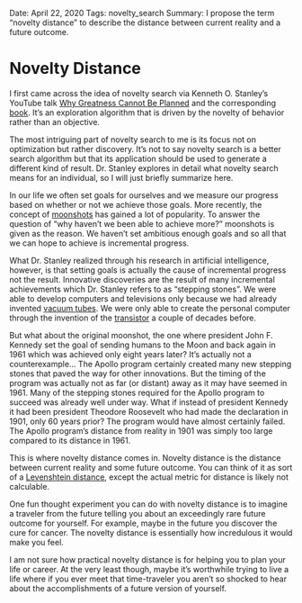 Date: April 22, 2020
Tags: novelty_search
Summary: I propose the term “novelty distance” to describe the distance between current reality and a future outcome.

# Novelty Distance

I first came across the idea of novelty search via Kenneth O. Stanley’s YouTube talk [Why Greatness Cannot Be Planned](https://www.youtube.com/watch?v=dXQPL9GooyI) and the corresponding [book](https://www.amazon.com/Why-Greatness-Cannot-Planned-Objective/dp/3319155237). It’s an exploration algorithm that is driven by the novelty of behavior rather than an objective.

The most intriguing part of novelty search to me is its focus not on optimization but rather discovery. It’s not to say novelty search is a better search algorithm but that its application should be used to generate a different kind of result. Dr. Stanley explores in detail what novelty search means for an individual, so I will just briefly summarize here.

In our life we often set goals for ourselves and we measure our progress based on whether or not we achieve those goals. More recently, the concept of [moonshots](https://www.theatlantic.com/magazine/archive/2017/11/x-google-moonshot-factory/540648/) has gained a lot of popularity. To answer the question of “why haven’t we been able to achieve more?” moonshots is given as the reason. We haven’t set ambitious enough goals and so all that we can hope to achieve is incremental progress.

What Dr. Stanley realized through his research in artificial intelligence, however, is that setting goals is actually the cause of incremental progress not the result. Innovative discoveries are the result of many incremental achievements which Dr. Stanley refers to as “stepping stones”. We were able to develop computers and televisions only because we had already invented [vacuum tubes](https://en.m.wikipedia.org/wiki/Vacuum_tube). We were only able to create the personal computer through the invention of the [transistor](https://en.m.wikipedia.org/wiki/Transistor) a couple of decades before.

But what about the original moonshot, the one where president John F. Kennedy set the goal of sending humans to the Moon and back again in 1961 which was achieved only eight years later? It’s actually not a counterexample… The Apollo program certainly created many new stepping stones that paved the way for other innovations. But the timing of the program was actually not as far (or distant) away as it may have seemed in 1961. Many of the stepping stones required for the Apollo program to succeed was already well under way. What if instead of president Kennedy it had been president Theodore Roosevelt who had made the declaration in 1901, only 60 years prior? The program would have almost certainly failed. The Apollo program’s distance from reality in 1901 was simply too large compared to its distance in 1961.

This is where novelty distance comes in. Novelty distance is the distance between current reality and some future outcome. You can think of it as sort of a [Levenshtein distance](https://en.m.wikipedia.org/wiki/Levenshtein_distance), except the actual metric for distance is likely not calculable.

One fun thought experiment you can do with novelty distance is to imagine a traveler from the future telling you about an exceedingly rare future outcome for yourself. For example, maybe in the future you discover the cure for cancer. The novelty distance is essentially how incredulous it would make you feel.

I am not sure how practical novelty distance is for helping you to plan your life or career. At the very least though, maybe it’s worthwhile trying to live a life where if you ever meet that time-traveler you aren’t so shocked to hear about the accomplishments of a future version of yourself.

